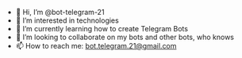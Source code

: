 - 👋 Hi, I’m @bot-telegram-21
- 👀 I’m interested in technologies
- 🌱 I’m currently learning how to create Telegram Bots
- 💞️ I’m looking to collaborate on my bots and other bots, who knows
- 📫 How to reach me: bot.telegram.21@gmail.com

<!---
bot-telegram-21/bot-telegram-21 is a ✨ special ✨ repository because its `README.md` (this file) appears on your GitHub profile.
You can click the Preview link to take a look at your changes.
--->
